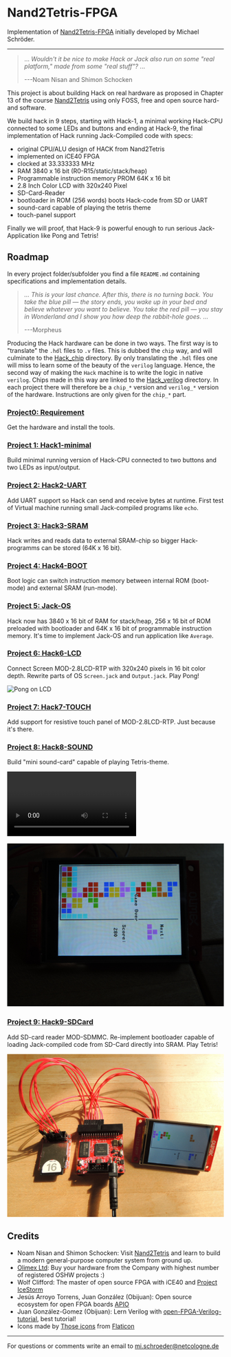 # Nand2Tetris-FPGA

Implementation of [Nand2Tetris-FPGA](https://gitlab.com/x653/nand2tetris-fpga) initially developed by Michael Schröder.


---

> ... _Wouldn't it be nice to make Hack or Jack also run on some "real platform," made from some "real stuff"?_ ...
>
>---Noam Nisan and Shimon Schocken

This project is about building Hack on real hardware as proposed in Chapter 13 of the course [Nand2Tetris](https://www.Nand2Tetris.org/) using only FOSS, free and open source hard- and software.

We build hack in 9 steps, starting with Hack-1, a minimal working Hack-CPU connected to some LEDs and buttons and ending at Hack-9, the final implementation of Hack running Jack-Compiled code with specs:

* original CPU/ALU design of HACK from Nand2Tetris
* implemented on iCE40 FPGA
* clocked at 33.333333 MHz
* RAM 3840 x 16 bit (R0-R15/static/stack/heap)
* Programmable instruction memory PROM 64K x 16 bit
* 2.8 Inch Color LCD with 320x240 Pixel
* SD-Card-Reader
* bootloader in ROM (256 words) boots Hack-code from SD or UART
* sound-card capable of playing the tetris theme
* touch-panel support

Finally we will proof, that Hack-9 is powerful enough to run serious Jack-Application like Pong and Tetris!

## Roadmap

In every project folder/subfolder you find a file `README.md` containing specifications and implementation details.

>_... This is your last chance. After this, there is no turning back. You take the blue pill — the story ends, you wake up in your bed and believe whatever you want to believe. You take the red pill — you stay in Wonderland and I show you how deep the rabbit-hole goes. ..._
>
> ---Morpheus

Producing the Hack hardware can be done in two ways.
The first way is to "translate" the `.hdl` files to `.v` files.
This is dubbed the `chip` way, and will culminate to the [Hack_chip](Hack_chip) directory.
By only translating the `.hdl` files one will miss to learn some of the beauty of the `verilog` language.
Hence, the second way of making the `Hack` machine is to write the logic in native `verilog`.
Chips made in this way are linked to the [Hack_verilog](Hack_verilog) directory.
In each project there will therefore be a `chip_*` version and `verilog_*` version of the hardware.
Instructions are only given for the `chip_*` part.

### [Project0: Requirement](00_Requirement)

Get the hardware and install the tools.

### [Project 1: Hack1-minimal](01_Hack1-minimal)

Build minimal running version of Hack-CPU connected to two buttons and two LEDs as input/output.

### [Project 2: Hack2-UART](02_Hack2-UART)

Add UART support so Hack can send and receive bytes at runtime.
First test of Virtual machine running small Jack-compiled programs like `echo`.

### [Project 3: Hack3-SRAM](03_Hack3-SRAM)

Hack writes and reads data to external SRAM-chip so bigger Hack-programms can be stored (64K x 16 bit).

### [Project 4: Hack4-BOOT](04_Hack4-BOOT)

Boot logic can switch instruction memory between internal ROM (boot-mode) and external SRAM (run-mode).

### [Project 5: Jack-OS](05_Jack-OS)

Hack now has 3840 x 16 bit of RAM for stack/heap, 256 x 16 bit of ROM preloaded with bootloader and 64K x 16 bit of programmable instruction memory.
It's time to implement Jack-OS and run application like `Average`.

### [Project 6: Hack6-LCD](06_Hack6-LCD)

Connect Screen MOD-2.8LCD-RTP with 320x240 pixels in 16 bit color depth. Rewrite parts of OS `Screen.jack` and `Output.jack`. Play Pong!

![Pong on LCD](06_Hack6-LCD/pong.png)

### [Project 7: Hack7-TOUCH](07_Hack7-Touch)

Add support for resistive touch panel of MOD-2.8LCD-RTP. Just because it's there.

### [Project 8: Hack8-SOUND](08_Hack8-Sound)

Build "mini sound-card" capable of playing Tetris-theme.

![Tetris movie](08_Hack8-Sound/jack/Tetris/tetris.mp4)

![Tetris image](08_Hack8-Sound/jack/Tetris/tetris.png)

### [Project 9: Hack9-SDCard](09_Hack9-SD)

Add SD-card reader MOD-SDMMC. Re-implement bootloader capable of loading Jack-compiled code from SD-Card directly into SRAM. Play Tetris!

![SD card](09_Hack9-SD/Hack9.jpg)


## Credits

* Noam Nisan and Shimon Schocken: Visit [Nand2Tetris](https://Nand2Tetris.org) and learn to build a modern general-purpose computer system from ground up.
* [Olimex Ltd](https://www.Olimex.com/): Buy your hardware from the Company with highest number of registered OSHW projects :)
* Wolf Clifford: The master of open source FPGA with iCE40 and  [Project IceStorm](http://www.clifford.at/icestorm/)
* Jesús Arroyo Torrens, Juan González (Obijuan): Open source ecosystem for open FPGA boards [APIO](https://github.com/FPGAwars/apio)
* Juan González-Gomez (Obijuan): Lern Verilog with [open-FPGA-Verilog-tutorial](https://github.com/Obijuan/open-FPGA-Verilog-tutorial/), best tutorial!
* Icons made by [Those icons](https://www.flaticon.com/free-icon/cpu_483131?term=cpu&page=3&position=86) from [Flaticon](https://www.flaticon.com/)

---
For questions or comments write an email to
mi.schroeder@netcologne.de

